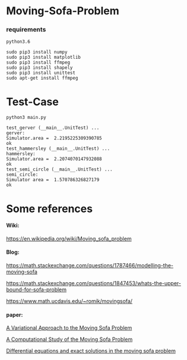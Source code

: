# Moving-Sofa-Problem

### requirements
```
python3.6
```
```
sudo pip3 install numpy
sudo pip3 install matplotlib
sudo pip3 install ffmpeg
sudo pip3 install shapely
sudo pip3 install unittest
sudo apt-get install ffmpeg
```
# Test-Case
```
python3 main.py
```
```
test_gerver (__main__.UnitTest) ...
gerver:
Simulator.area =  2.2195225309390785
ok
test_hammersley (__main__.UnitTest) ...
hammersley:
Simulator.area =  2.2074070147932088
ok
test_semi_circle (__main__.UnitTest) ...
semi_circle:
Simulator area =  1.570786326827179
ok
```
# Some references
#### Wiki:
https://en.wikipedia.org/wiki/Moving_sofa_problem

#### Blog:
https://math.stackexchange.com/questions/1787466/modelling-the-moving-sofa

https://math.stackexchange.com/questions/1847453/whats-the-upper-bound-for-sofa-problem

https://www.math.ucdavis.edu/~romik/movingsofa/

#### paper:
[A Variational Approach to the Moving
Sofa Problem](http://faculty.bard.edu/belk/projects/NicoleSong.pdf)

[A Computational Study of the Moving Sofa Problem](http://vixra.org/pdf/1411.0038v1.pdf)

[Differential equations
and exact solutions in the moving sofa problem](https://www.math.ucdavis.edu/~romik/data/uploads/software/movingsofas-v1.3-printout.pdf)
